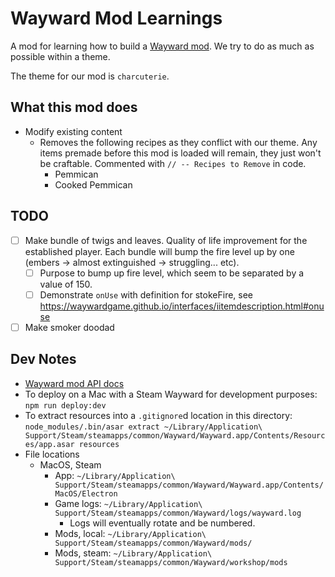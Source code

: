 # Wayward Mod Learnings

A mod for learning how to build a [Wayward mod](https://github.com/WaywardGame/types/wiki/Prerequisites). We try to do as much as possible within a theme.

The theme for our mod is `charcuterie`.

## What this mod does

- Modify existing content
    - Removes the following recipes as they conflict with our theme. Any items premade before this mod is loaded will remain, they just won't be craftable. Commented with `// -- Recipes to Remove` in code.
        - Pemmican
        - Cooked Pemmican

## TODO

- [ ] Make bundle of twigs and leaves. Quality of life improvement for the established player. Each bundle will bump the fire level up by one (embers -> almost extinguished -> struggling... etc).
    - [ ] Purpose to bump up fire level, which seem to be separated by a value of 150.
    - [ ] Demonstrate `onUse` with definition for stokeFire, see https://waywardgame.github.io/interfaces/iitemdescription.html#onuse
- [ ] Make smoker doodad

## Dev Notes

- [Wayward mod API docs](https://waywardgame.github.io/index.html)
- To deploy on a Mac with a Steam Wayward for development purposes: `npm run deploy:dev`
- To extract resources into a `.gitignore`d location in this directory: `node_modules/.bin/asar extract ~/Library/Application\ Support/Steam/steamapps/common/Wayward/Wayward.app/Contents/Resources/app.asar resources`
- File locations
    - MacOS, Steam
        - App: `~/Library/Application\ Support/Steam/steamapps/common/Wayward/Wayward.app/Contents/MacOS/Electron`
        - Game logs: `~/Library/Application\ Support/Steam/steamapps/common/Wayward/logs/wayward.log`
            - Logs will eventually rotate and be numbered.
        - Mods, local: `~/Library/Application\ Support/Steam/steamapps/common/Wayward/mods/`
        - Mods, steam: `~/Library/Application\ Support/Steam/steamapps/common/Wayward/workshop/mods`
